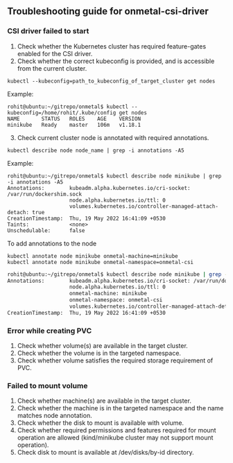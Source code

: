 ## Troubleshooting guide for onmetal-csi-driver

### CSI driver failed to start
1. Check whether the Kubernetes cluster has required feature-gates enabled for the CSI driver.
2. Check whether the correct kubeconfig is provided, and is accessible from the current cluster.
```
kubectl --kubeconfig=path_to_kubeconfig_of_target_cluster get nodes
```
Example:
```
rohit@ubuntu:~/gitrepo/onmetal$ kubectl --kubeconfig=/home/rohit/.kube/config get nodes
NAME       STATUS   ROLES    AGE    VERSION
minikube   Ready    master   106m   v1.18.1

```
3. Check current cluster node is annotated with required annotations.
```
kubectl describe node node_name | grep -i annotations -A5
```
Example:
```
rohit@ubuntu:~/gitrepo/onmetal$ kubectl describe node minikube | grep -i annotations -A5
Annotations:        kubeadm.alpha.kubernetes.io/cri-socket: /var/run/dockershim.sock
                    node.alpha.kubernetes.io/ttl: 0
                    volumes.kubernetes.io/controller-managed-attach-detach: true
CreationTimestamp:  Thu, 19 May 2022 16:41:09 +0530
Taints:             <none>
Unschedulable:      false
```
To add annotations to the node
```
kubectl annotate node minikube onmetal-machine=minikube
kubectl annotate node minikube onmetal-namespace=onmetal-csi
```
```bash
rohit@ubuntu:~/gitrepo/onmetal$ kubectl describe node minikube | grep -i annotations -A5
Annotations:        kubeadm.alpha.kubernetes.io/cri-socket: /var/run/dockershim.sock
                    node.alpha.kubernetes.io/ttl: 0
                    onmetal-machine: minikube
                    onmetal-namespace: onmetal-csi
                    volumes.kubernetes.io/controller-managed-attach-detach: true
CreationTimestamp:  Thu, 19 May 2022 16:41:09 +0530

```

### Error while creating PVC
1. Check whether volume(s) are available in the target cluster.
2. Check whether the volume is in the targeted namespace.
3. Check whether volume satisfies the required storage requirement of PVC.

### Failed to mount volume
1. Check whether machine(s) are available in the target cluster.
2. Check whether the machine is in the targeted namespace and the name matches node annotation.
3. Check whether the disk to mount is available with volume.
4. Check whether required permissions and features required for mount operation are allowed (kind/minikube cluster may not support mount operation).
5. Check disk to mount is available at /dev/disks/by-id directory.
